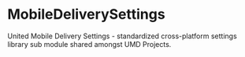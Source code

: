 # MobileDeliverySettings
United Mobile Delivery Settings - standardized cross-platform settings library sub module shared amongst UMD Projects.
